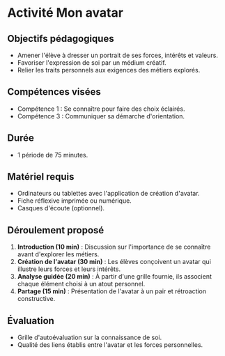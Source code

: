 # Activité Mon avatar

## Objectifs pédagogiques
- Amener l'élève à dresser un portrait de ses forces, intérêts et valeurs.
- Favoriser l'expression de soi par un médium créatif.
- Relier les traits personnels aux exigences des métiers explorés.

## Compétences visées
- Compétence 1 : Se connaître pour faire des choix éclairés.
- Compétence 3 : Communiquer sa démarche d'orientation.

## Durée
- 1 période de 75 minutes.

## Matériel requis
- Ordinateurs ou tablettes avec l'application de création d'avatar.
- Fiche réflexive imprimée ou numérique.
- Casques d'écoute (optionnel).

## Déroulement proposé
1. **Introduction (10 min)** : Discussion sur l'importance de se connaître avant d'explorer les métiers.
2. **Création de l'avatar (30 min)** : Les élèves conçoivent un avatar qui illustre leurs forces et leurs intérêts.
3. **Analyse guidée (20 min)** : À partir d'une grille fournie, ils associent chaque élément choisi à un atout personnel.
4. **Partage (15 min)** : Présentation de l'avatar à un pair et rétroaction constructive.

## Évaluation
- Grille d'autoévaluation sur la connaissance de soi.
- Qualité des liens établis entre l'avatar et les forces personnelles.

